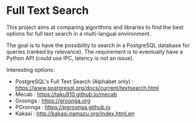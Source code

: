 # Full Text Search

This project aims at comparing algorithms and libraries to find the best options for full text search in a multi-langual environment.

The goal is to have the possibility to search in a PostgreSQL database for queries (ranked by relevance). The requirement is to eventually have a Python API (could use IPC, latency is not an issue).

Interesting options:

* PostgreSQL's Full Text Search (Alphabet only) : https://www.postgresql.org/docs/current/textsearch.html
* Mecab : https://taku910.github.io/mecab
* Groonga : https://groonga.org
* PGronnga : https://pgroonga.github.io
* Kakasi : http://kakasi.namazu.org/index.html.en
